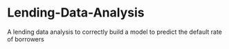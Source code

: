 # Lending-Data-Analysis
A lending data analysis to correctly build a model to predict the default rate of borrowers
